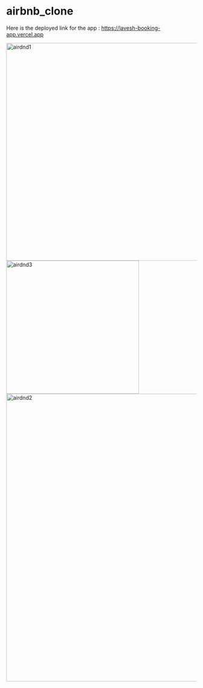 ﻿# airbnb_clone
Here is the deployed link for the app : https://lavesh-booking-app.vercel.app

<img width="574" alt="airdnd1" src="https://github.com/lavesh01/aws-client/assets/79662096/7f77b021-f7af-4654-b77c-ecc7e624f78b">

<img width="351" alt="airdnd3" src="https://github.com/lavesh01/aws-client/assets/79662096/29c8de7c-42a2-49c7-af32-098cf88b6740">

<img width="759" alt="airdnd2" src="https://github.com/lavesh01/aws-client/assets/79662096/480600e5-94f8-4784-9270-0af13746b125">
